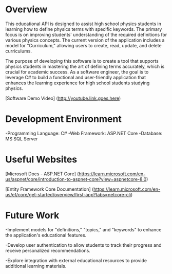 # Overview

This educational API is designed to assist high school physics students in learning how to define physics terms with specific keywords. The primary focus is on improving students' understanding of the required definitions for various physics concepts. 
The current version of the application includes a model for "Curriculum," allowing users to create, read, update, and delete curriculums.

The purpose of developing this software is to create a tool that supports physics students in mastering the art of defining terms accurately, which is crucial for academic success. 
As a software engineer, the goal is to leverage C# to build a functional and user-friendly application that enhances the learning experience for high school students studying physics.


[Software Demo Video] (http://youtube.link.goes.here)

# Development Environment

-Programming Language: C# 
-Web Framework: ASP.NET Core 
-Database: MS SQL Server


# Useful Websites

[Microsoft Docs - ASP.NET Core] (https://learn.microsoft.com/en-us/aspnet/core/introduction-to-aspnet-core?view=aspnetcore-8.0)

[Entity Framework Core Documentation] (https://learn.microsoft.com/en-us/ef/core/get-started/overview/first-app?tabs=netcore-cli)

# Future Work

-Implement models for "definitions," "topics," and "keywords" to enhance the application's educational features.

-Develop user authentication to allow students to track their progress and receive personalized recommendations.

-Explore integration with external educational resources to provide additional learning materials.
